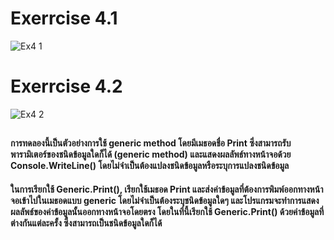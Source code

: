 # Exerrcise 4.1
![Ex4 1](https://github.com/65030179179Pattarapon/03376836-OOP-2566-Lab-14/assets/144198506/4d194431-2852-4e58-b7f3-30046175971f)

# Exerrcise 4.2
![Ex4 2](https://github.com/65030179179Pattarapon/03376836-OOP-2566-Lab-14/assets/144198506/c2974b02-c4d8-467d-b84a-5e305d056407)

##
#### การทดลองนี้เป็นตัวอย่างการใช้ generic method โดยมีเมธอดชื่อ Print ซึ่งสามารถรับพารามิเตอร์ของชนิดข้อมูลใดก็ได้ (generic method) และแสดงผลลัพธ์ทางหน้าจอด้วย Console.WriteLine() โดยไม่จำเป็นต้องแปลงชนิดข้อมูลหรือระบุการแปลงชนิดข้อมูล

#### ในการเรียกใช้ Generic.Print(), เรียกใช้เมธอด Print และส่งค่าข้อมูลที่ต้องการพิมพ์ออกทางหน้าจอเข้าไปในเมธอดแบบ generic โดยไม่จำเป็นต้องระบุชนิดข้อมูลใดๆ และโปรแกรมจะทำการแสดงผลลัพธ์ของค่าข้อมูลนั้นออกทางหน้าจอโดยตรง โดยในที่นี้เรียกใช้ Generic.Print() ด้วยค่าข้อมูลที่ต่างกันแต่ละครั้ง ซึ่งสามารถเป็นชนิดข้อมูลใดก็ได้




